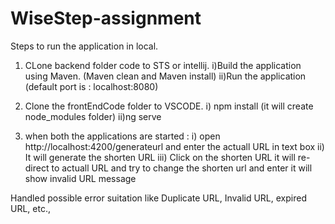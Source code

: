# WiseStep-assignment

Steps to run the application in local.

1) CLone backend folder code to STS or intellij.
  i)Build the application using Maven. (Maven clean and Maven install)
  ii)Run the application (default port is : localhost:8080)
 
2) Clone the frontEndCode folder to VSCODE.
  i) npm install (it will create node_modules folder)
  ii)ng serve

3) when both the applications are started : 
      i) open http://localhost:4200/generateurl and enter the actuall URL in text box
      ii) It will generate the shorten URL
      iii) Click on the shorten URL it will re-direct to actuall URL and try to change the shorten url and enter it will show invalid URL message

Handled possible error suitation like Duplicate URL, Invalid URL, expired URL, etc.,

